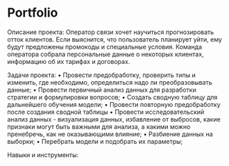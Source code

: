 # Portfolio
Описание проекта: Оператор связи хочет научиться прогнозировать отток клиентов. Если выяснится, что пользователь планирует уйти, ему будут предложены промокоды и специальные условия. Команда оператора собрала персональные данные о некоторых клиентах, информацию об их тарифах и договорах.

Задачи проекта:
•	Провести предобработку, проверить типы и изменить, где необходимо, определиться надо ли преобразовывать данные;
•	Провести первичный анализ данных для разработки стратегии и формулировки вопросов;
•	Создать сводную таблицу для дальнейшего обучения модели;
•	Провести повторную предобработку после создания сводной таблицы
•	Провести исследовательский анализ данных - визуализация данных, избавление от выбросов, какие признаки могут быть важными для анализа, а какими можно пренебречь, как не оказывающими влияние;
•	Разбиение данных на выборки;
•	Перебрать модели и подобрать их параметры;

Навыки и инструменты: 
